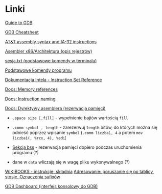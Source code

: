 # Linki

[Guide to GDB](http://apoorvaj.io/hitchhikers-guide-to-the-gdb.html#gdbinit)

[GDB Cheatsheet](https://darkdust.net/files/GDB%20Cheat%20Sheet.pdf)

[AT&T assembly syntax and IA-32 instructions](https://gist.github.com/mishurov/6bcf04df329973c15044)

[Asembler x86/Architektura (opis rejestrów)](https://pl.wikibooks.org/wiki/Asembler_x86/Architektura)

[sesja.txt (podstawowe komendy w terminalu)](http://zak.ict.pwr.wroc.pl/materials/architektura/laboratorium%20AK2/sesja.txt)

[Podstawowe komendy programu](https://zeszyt.olo.ovh/2016/02/28/architektura-komputerow-2-laboratorium-nr-1-podstawy-pisania-programow-w-jezyku-asembler/)

[Dokumentacja Intela - Instruction Set Reference](http://www.zak.ict.pwr.wroc.pl/materials/architektura/laboratorium%20AK2/Dokumentacja/Intel%20Penium%20IV/IA-32%20Intel%20Architecture%20Software%20Developers%20Manual%20vol.%202%20-%20Instruction%20Set%20Reference.pdf)

[Docs: Memory references](https://sourceware.org/binutils/docs/as/i386_002dMemory.html#i386_002dMemory)

[Docs: Instruction naming](https://sourceware.org/binutils/docs/as/i386_002dMnemonics.html#Instruction-Naming)

[Docs: Dyrektywy asemblera (rezerwacja pamięci)](https://sourceware.org/binutils/docs/as/Pseudo-Ops.html#Pseudo-Ops)

- `.space size [,fill]` - wypełnienie bajtów wartością `fill`
- `.comm symbol , length` - zarezerwuj `length` bitów, do których można się odnieść poprzez wpisanie `symbol` (`.comm liczba1, 4` a potem `mov liczba1(, %rcx, 4), %edi`)

- [Sekcja bss](https://sourceware.org/binutils/docs/as/bss.html#bss) - rezerwacja pamięci dopiero podczas uruchomienia programu (?)

* dane w `data` wliczają się w wagę pliku wykonywalnego (?)

[WIKIBOOKS - instrukcje, składnia](https://en.wikibooks.org/wiki/X86_Assembly)
[Adresowanie: poruszanie się po tablicy, stosie. Oznaczenia sufixów](https://en.wikibooks.org/wiki/X86_Assembly/GAS_Syntax#Address_operand_syntax)

[GDB Dashboard (interfejs konsolowy do GDB)](https://github.com/cyrus-and/gdb-dashboard/)